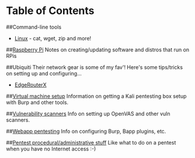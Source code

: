# Table of Contents
##Command-line tools
* [Linux](/cmdline/linux/index.md) - cat, wget, zip and more!

##[Raspberry Pi](/rasperrypi/index.md)
Notes on creating/updating software and distros that run on RPis

##Ubiquiti 
Their network gear is some of my fav'! Here's some tips/tricks on setting up and configuring...
* [EdgeRouterX](ubiquiti/edgerouterx/index.md)

##[Virtual machine setup](/vm-setup/index.md)
Information on getting a Kali pentesting box setup with Burp and other tools.

##[Vulnerability scanners](/vulnerability-scanners/index.md) 
Info on setting up OpenVAS and other vuln scanners.

##[Webapp pentesting](/pentesting/webapp/index.md)
Info on configuring Burp, Bapp plugins, etc.

##[Pentest procedural/administrative stuff](/pentesting/admin/index.md)
Like what to do on a pentest when you have no Internet access :-)
